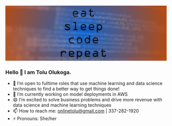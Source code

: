 
![Banner image for toluwee GitHub profile](7167578.jpg)
### Hello 👋 I am Tolu Olukoga.
- 👯 I’m open to fulltime roles that use machine learning and data science techniques to find a better way to get things done!
- 🔭 I’m currently working on model deployments in AWS
- 😄 I’m excited to solve business problems and drive more revenue with data science and machine learning techniques
- 📫 How to reach me: onlinetolu@gmail.com | 337-282-1920
- ⚡ Pronouns: She/her

<!--
**toluwee/toluwee** is a ✨ _special_ ✨ repository because its `README.md` (this file) appears on your GitHub profile.

Here are some ideas to get you started:

- 🔭 I’m currently working on ...
- 🌱 I’m currently learning ...
- 👯 I’m looking to collaborate on ...
- 🤔 I’m looking for help with ...
- 💬 Ask me about ...
- 📫 How to reach me: ...
- 😄 Pronouns: ...
- ⚡ Fun fact: ...
-->
